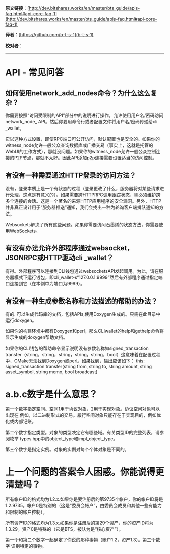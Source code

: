  **原文链接**：[http://dev.bitshares.works/en/master/bts_guide/apis-faq.html#api-core-faq-1](http://dev.bitshares.works/en/master/bts_guide/apis-faq.html#api-core-faq-1)
 
**译者**：[https://github.com/b-t-s-1](b-t-s-1)
 
**校对者**： 
 
---
# API - 常见问答

## 如何使用network_add_nodes命令？为什么这么复杂？

你需要按照“访问受限制的API”部分中的说明进行操作，允许使用用户名/密码访问network_node_ API。然后你要用命令行或者配置文件将用户名/密码传递给cli _wallet。

它以这种方式设置，即使RPC端口可公开访问，默认配置也是安全的。如果你的witness_node允许一般公众查询数据库或广播交易（事实上，这就是托管的WebUI的工作方式），那就没问题。如果你的witness\_node允许一般公众控制连接的P2P节点，那就不太好。因此API添加p2p连接需要设置适当的访问控制。  

## 有没有一种需要通过HTTP登录的访问方法？

没有，登录本质上是一个有状态的过程（登录更改了什么，服务器将对某些请求进行处理，这点是有意义的）。如果需要跨HTTPRPC调用跟踪状态，则必须维护跨多个连接的会话。这是一个著名的来源HTTP应用程序的安全漏洞。另外，HTTP并非真正设计用于“服务器推送”通知，我们会找出一种为轮询客户端排队通知的方法。

Websockets解决了所有这些问题。如果你需要访问石墨烯的状态方法，你需要使用WebSockets。
 
## 有没有办法允许外部程序通过websocket，JSONRPC或HTTP驱动cli _wallet？

有得。外部程序可以连接到CLI钱包通过websocketsAPI发起调用。为此，请在服务器模式下运行钱包，即cli_wallet-s“127.0.0.1:9999”然后有外部程序通过指定端口连接到它（在本例中为端口为9999）。
 

## 有没有一种生成参数名称和方法描述的帮助的办法？

有的. 可以生成代码库的文档，包括APIs,使用Doxygen生成的。只需在此目录中运行doxygen。

如果你的构建环境中都有Doxygen和perl，那么CLIwallet的help和gethelp命令将显示生成的doxygen帮助文档。

如果你的CLI钱包的帮助命令显示说明没有参数名称如signed_transaction transfer（string，string，string，string，string，bool）这意味着在配置过程中，CMake无法找到Doxygen或perl。如果找到，输出应该如下：
this: signed\_transaction transfer(string from, string to, string amount, string asset\_symbol, string memo, bool broadcast)
 

# a.b.c数字是什么意思？

第一个数字指定空间。空间1用于协议对象，2用于实现对象。协议空间对象可以出现在
例如，以二进制形式的交易。履行空间对象只能存在于实现目的，例如优化或内部记账。

第二个数字指定类型。对象的类型决定它有哪些域。有关类型ID的完整列表，请参阅枚举
types.hpp中的object_type和impl_object_type。

第三个数字是指定实例。对象的实例对每个个体对象是不同的。

# 上一个问题的答案令人困惑。你能说得更清楚吗？

所有帐户ID的格式均为1.2.x.如果你是要注册后的第9735个帐户，你的帐户ID将是1.2.9735。帐户0是特别的（这是“委员会帐户”，由委员会成员和其他一些有能力和限制的帐户控制）。

所有资产ID的格式均为1.3.x.如果你是注册后的第29个资产，你的资产ID将为1.3.29。资产0是特殊的（它是BTS，被认为是“核心资产”）。

第一个和第二个数字一起确定了你说的那种事物（账户1.2，资产1.3）。第三个数字
识别特定的事物。